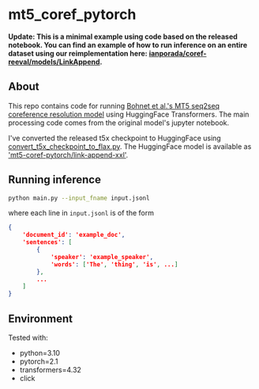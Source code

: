 # mt5_coref_pytorch

**Update: This is a minimal example using code based on the released notebook. You can find an example of how to run inference on an entire dataset using our reimplementation here: [ianporada/coref-reeval/models/LinkAppend](https://github.com/ianporada/coref-reeval/tree/main/models/LinkAppend).**

## About 

This repo contains code for running [Bohnet et al.'s MT5 seq2seq coreference resolution model](https://github.com/google-research/google-research/tree/master/coref_mt5#coreference-resolution-through-a-seq2seq-transition-based-system) using HuggingFace Transformers. The main processing code comes from the original model's jupyter notebook.

I've converted the released t5x checkpoint to HuggingFace using [convert_t5x_checkpoint_to_flax.py](https://github.com/huggingface/transformers/blob/main/src/transformers/models/t5/convert_t5x_checkpoint_to_flax.py). The HuggingFace model is available as ['mt5-coref-pytorch/link-append-xxl'](https://huggingface.co/mt5-coref-pytorch/link-append-xxl).

## Running inference

```bash
python main.py --input_fname input.jsonl
```

where each line in `input.jsonl` is of the form
```json
{
    'document_id': 'example_doc',
    'sentences': [
        {
            'speaker': 'example_speaker',
            'words': ['The', 'thing', 'is', ...]
        },
        ...
    ]
}
```

## Environment

Tested with:

* python=3.10
* pytorch=2.1
* transformers=4.32
* click

